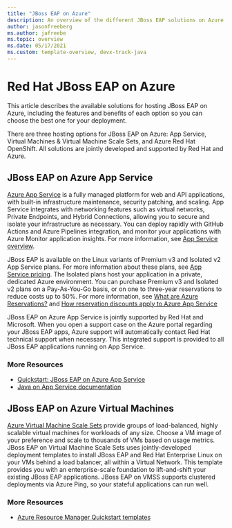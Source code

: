 ```yaml
---
title: "JBoss EAP on Azure"
description: An overview of the different JBoss EAP solutions on Azure, all jointly developed and supported by Red Hat and Microsoft.
author: jasonfreeberg
ms.author: jafreebe
ms.topic: overview
ms.date: 05/17/2021
ms.custom: template-overview, devx-track-java
---
```


# Red Hat JBoss EAP on Azure

This article describes the available solutions for hosting JBoss EAP on Azure, including the features and benefits of each option so you can choose the best one for your deployment.

There are three hosting options for JBoss EAP on Azure: App Service, Virtual Machines & Virtual Machine Scale Sets, and Azure Red Hat OpenShift. All solutions are jointly developed and supported by Red Hat and Azure.

## JBoss EAP on Azure App Service

[Azure App Service](https://azure.microsoft.com/services/app-service/) is a fully managed platform for web and API applications, with built-in infrastructure maintenance, security patching, and scaling. App Service integrates with networking features such as virtual networks, Private Endpoints, and Hybrid Connections, allowing you to secure and isolate your infrastructure as necessary. You can deploy rapidly with GitHub Actions and Azure Pipelines integration, and monitor your applications with Azure Monitor application insights. For more information, see [App Service overview](/azure/app-service/overview).

JBoss EAP is available on the Linux variants of Premium v3 and Isolated v2 App Service plans. For more information about these plans, see [App Service pricing](https://azure.microsoft.com/pricing/details/app-service/linux/). The Isolated plans host your application in a private, dedicated Azure environment. You can purchase Premium v3 and Isolated v2 plans on a Pay-As-You-Go basis, or on one to three-year reservations to reduce costs up to 50%. For more information, see [What are Azure Reservations?](/azure/cost-management-billing/reservations/save-compute-costs-reservations) and [How reservation discounts apply to Azure App Service](/azure/cost-management-billing/reservations/reservation-discount-app-service)

JBoss EAP on Azure App Service is jointly supported by Red Hat and Microsoft. When you open a support case on the Azure portal regarding your JBoss EAP apps, Azure support will automatically contact Red Hat technical support when necessary. This integrated support is provided to all JBoss EAP applications running on App Service.

### More Resources

- [Quickstart: JBoss EAP on Azure App Service](https://docs.microsoft.com/azure/app-service/quickstart-java?tabs=javase&pivots=platform-linux)
- [Java on App Service documentation](https://docs.microsoft.com/azure/app-service/configure-language-java?pivots=platform-linux)

## JBoss EAP on Azure Virtual Machines

[Azure Virtual Machine Scale Sets](https://azure.microsoft.com/services/virtual-machine-scale-sets/) provide groups of load-balanced, highly scalable virtual machines for workloads of any size. Choose a VM image of your preference and scale to thousands of VMs based on usage metrics. JBoss EAP on Virtual Machine Scale Sets uses jointly-developed deployment templates to install JBoss EAP and Red Hat Enterprise Linux on your VMs behind a load balancer, all within a Virtual Network. This template provides you with an enterprise-scale foundation to lift-and-shift your existing JBoss EAP applications. JBoss EAP on VMSS supports clustered deployments via Azure Ping, so your stateful applications can run well.

### More Resources

- [Azure Resource Manager Quickstart templates](https://aka.ms/Quickstart-JBoss-EAP )
